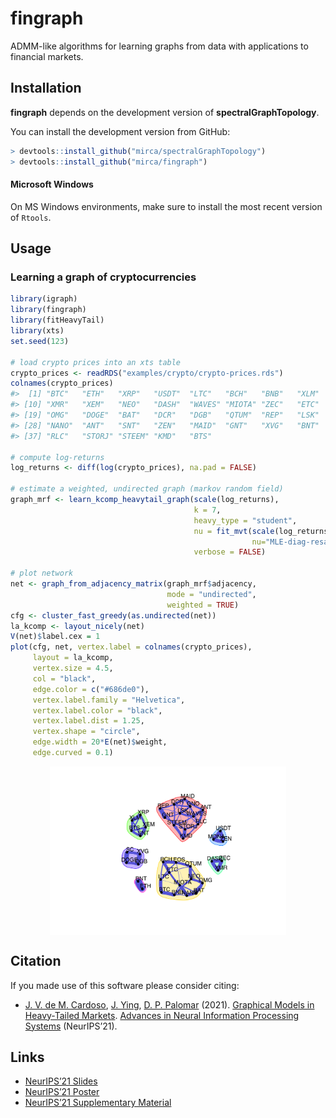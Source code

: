 <!-- README.md is generated from README.Rmd. Please edit that file -->

fingraph
========

ADMM-like algorithms for learning graphs from data with applications to
financial markets.

Installation
------------

**fingraph** depends on the development version of
**spectralGraphTopology**.

You can install the development version from GitHub:

``` r
> devtools::install_github("mirca/spectralGraphTopology")
> devtools::install_github("mirca/fingraph")
```

#### Microsoft Windows

On MS Windows environments, make sure to install the most recent version
of `Rtools`.

Usage
-----

### Learning a graph of cryptocurrencies

``` r
library(igraph)
library(fingraph)
library(fitHeavyTail)
library(xts)
set.seed(123)

# load crypto prices into an xts table
crypto_prices <- readRDS("examples/crypto/crypto-prices.rds")
colnames(crypto_prices)
#>  [1] "BTC"   "ETH"   "XRP"   "USDT"  "LTC"   "BCH"   "BNB"   "XLM"   "EOS"  
#> [10] "XMR"   "XEM"   "NEO"   "DASH"  "WAVES" "MIOTA" "ZEC"   "ETC"   "GNO"  
#> [19] "OMG"   "DOGE"  "BAT"   "DCR"   "DGB"   "QTUM"  "REP"   "LSK"   "SC"   
#> [28] "NANO"  "ANT"   "SNT"   "ZEN"   "MAID"  "GNT"   "XVG"   "BNT"   "MONA" 
#> [37] "RLC"   "STORJ" "STEEM" "KMD"   "BTS"

# compute log-returns
log_returns <- diff(log(crypto_prices), na.pad = FALSE)

# estimate a weighted, undirected graph (markov random field)
graph_mrf <- learn_kcomp_heavytail_graph(scale(log_returns),
                                         k = 7,
                                         heavy_type = "student",
                                         nu = fit_mvt(scale(log_returns),
                                                      nu="MLE-diag-resample")$nu,
                                         verbose = FALSE)

# plot network
net <- graph_from_adjacency_matrix(graph_mrf$adjacency,
                                   mode = "undirected",
                                   weighted = TRUE)
cfg <- cluster_fast_greedy(as.undirected(net))
la_kcomp <- layout_nicely(net)
V(net)$label.cex = 1
plot(cfg, net, vertex.label = colnames(crypto_prices),
     layout = la_kcomp,
     vertex.size = 4.5,
     col = "black", 
     edge.color = c("#686de0"),
     vertex.label.family = "Helvetica",
     vertex.label.color = "black",
     vertex.label.dist = 1.25,
     vertex.shape = "circle",
     edge.width = 20*E(net)$weight,
     edge.curved = 0.1)
```

<img src="man/figures/README-plot_crypto_network-1.png" width="75%" style="display: block; margin: auto;" />

Citation
--------

If you made use of this software please consider citing:

-   [J. V. de M. Cardoso](https://mirca.github.io), [J.
    Ying](https://github.com/jxying), [D. P.
    Palomar](https://www.danielppalomar.com) (2021). [Graphical Models
    in Heavy-Tailed
    Markets](https://palomar.home.ece.ust.hk/papers/2021/CardosoYingPalomar-NeurIPS2021.pdf).
    [Advances in Neural Information Processing
    Systems](https://neurips.cc/Conferences/2021) (NeurIPS’21).

Links
-----

-   [NeurIPS’21
    Slides](https://palomar.home.ece.ust.hk/papers/2021/CardosoYingPalomar-NeurIPS2021-slides.pdf)
-   [NeurIPS’21
    Poster](https://palomar.home.ece.ust.hk/papers/2021/CardosoYingPalomar-NeurIPS2021-poster.png)
-   [NeurIPS’21 Supplementary
    Material](https://palomar.home.ece.ust.hk/papers/2021/CardosoYingPalomar-NeurIPS2021-supplemental.pdf)
